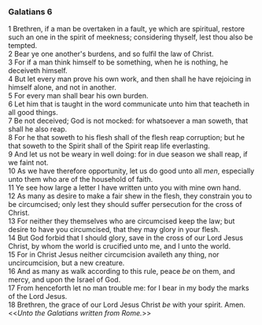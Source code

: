 ### Galatians 6

1 Brethren, if a man be overtaken in a fault, ye which are spiritual, restore such an one in the spirit of meekness; considering thyself, lest thou also be tempted.  
2 Bear ye one another's burdens, and so fulfil the law of Christ.  
3 For if a man think himself to be something, when he is nothing, he deceiveth himself.  
4 But let every man prove his own work, and then shall he have rejoicing in himself alone, and not in another.  
5 For every man shall bear his own burden.  
6 Let him that is taught in the word communicate unto him that teacheth in all good things.  
7 Be not deceived; God is not mocked: for whatsoever a man soweth, that shall he also reap.  
8 For he that soweth to his flesh shall of the flesh reap corruption; but he that soweth to the Spirit shall of the Spirit reap life everlasting.  
9 And let us not be weary in well doing: for in due season we shall reap, if we faint not.  
10 As we have therefore opportunity, let us do good unto all *men*, especially unto them who are of the household of faith.  
11 Ye see how large a letter I have written unto you with mine own hand.  
12 As many as desire to make a fair shew in the flesh, they constrain you to be circumcised; only lest they should suffer persecution for the cross of Christ.  
13 For neither they themselves who are circumcised keep the law; but desire to have you circumcised, that they may glory in your flesh.  
14 But God forbid that I should glory, save in the cross of our Lord Jesus Christ, by whom the world is crucified unto me, and I unto the world.  
15 For in Christ Jesus neither circumcision availeth any thing, nor uncircumcision, but a new creature.  
16 And as many as walk according to this rule, peace *be* on them, and mercy, and upon the Israel of God.  
17 From henceforth let no man trouble me: for I bear in my body the marks of the Lord Jesus.  
18 Brethren, the grace of our Lord Jesus Christ *be* with your spirit. Amen. <<*Unto the Galatians written from Rome.*>>  
